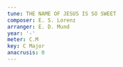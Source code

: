 ```yaml
---
tune: THE NAME OF JESUS IS SO SWEET
composer: E. S. Lorenz
arranger: E. D. Mund
year: '-'
meter: C.M
key: C Major
anacrusis: 0
---
```

